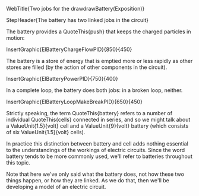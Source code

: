 WebTitle{Two jobs for the drawdrawBattery(Exposition)}

StepHeader{The battery has two linked jobs in the circuit}


The battery provides a QuoteThis{push} that keeps the charged particles in motion:

InsertGraphic{ElBatteryChargeFlowPID}{850}{450}

The battery is a store of energy that is emptied more or less rapidly as other stores are filled (by the action of other components in the circuit).

InsertGraphic{ElBatteryPowerPID}{750}{400}

In a complete loop, the battery does both jobs: in a broken loop, neither.

InsertGraphic{ElBatteryLoopMakeBreakPID}{650}{450}

Strictly speaking, the term QuoteThis{battery} refers to a number of individual QuoteThis{cells} connected in series, and so we might talk about a ValueUnit{1.5}{volt} cell and a ValueUnit{9}{volt} battery (which consists of six ValueUnit{1.5}{volt} cells).

In practice this distinction between battery and cell adds nothing essential to the understandings of the workings of electric circuits. Since the word battery tends to be more commonly used, we'll refer to batteries throughout this topic.

Note that here we've only said what the battery does, not how these two things happen, or how they are linked. As we do that, then we'll be developing a model of an electric circuit.
